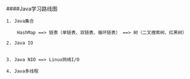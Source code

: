####Java学习路线图

    1. Java集合
    
        HashMap ==> 链表（单链表、双链表、循环链表） ==> 树（二叉搜索树、红黑树）
    
    2. Java IO
    
    
    3. Java NIO ==> Linux网络I/O
    
    4. Java多线程